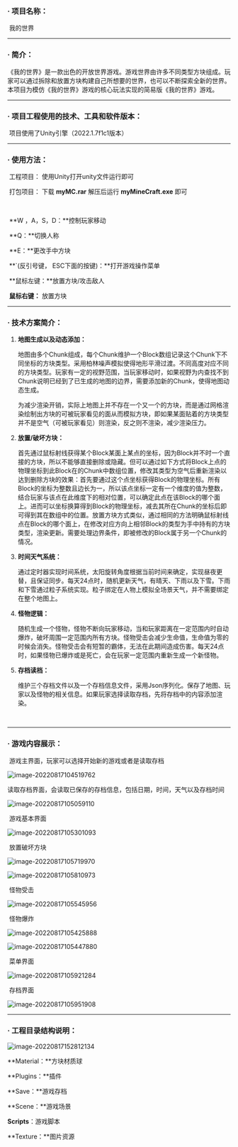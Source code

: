 ### · 项目名称：

​    我的世界

---

### · 简介：

  《我的世界》是一款出色的开放世界游戏。游戏世界由许多不同类型方块组成。玩家可以通过拆除和放置方块构建自己所想要的世界，也可以不断探索全新的世界。本项目为模仿《我的世界》游戏的核心玩法实现的简易版《我的世界》游戏。

---

### · 项目工程使用的技术、工具和软件版本：

​	项目使用了Unity引擎（2022.1.7f1c1版本）

---

### · 使用方法：

​	工程项目： 使用Unity打开unity文件运行即可

​	打包项目： 下载 **myMC.rar** 解压后运行 **myMineCraft.exe** 即可

​	

​	**W ，A，S，D：**控制玩家移动

​	**Q：**切换人称

​	**E：**更改手中方块

​	**`(反引号键， ESC下面的按键)：**打开游戏操作菜单

​	**鼠标左键：**放置方块/攻击敌人

​	**鼠标右键：** 放置方块

---

### · 技术方案简介：

1. **地图生成以及动态添加：**

   地图由多个Chunk组成，每个Chunk维护一个Block数组记录这个Chunk下不同坐标的方块类型。采用柏林噪声模拟使得地形平滑过渡。不同高度对应不同的方块类型。玩家有一定的视野范围，当玩家移动时，如果视野为内查找不到Chunk说明已经到了已生成的地图的边界，需要添加新的Chunk，使得地图动态生成。

   为减少渲染开销，实际上地图上并不存在一个又一个的方块，而是通过网格渲染绘制出方块的可被玩家看见的面从而模拟方块，即如果某面贴着的方块类型并不是空气（可被玩家看见）则渲染，反之则不渲染，减少渲染压力。

2. **放置/破坏方块：** 

   首先通过鼠标射线获得某个Block某面上某点的坐标，因为Block并不时一个直接的方块，所以不能够直接删除或隐藏。但可以通过如下方式将Block上点的物理坐标到此Block在的Chunk中数组位置，修改其类型为空气后重新渲染以达到删除方块的效果：首先要通过这个点坐标获得Block的物理坐标。所有Block的坐标为整数且边长为一，所以该点坐标一定有一个维度的值为整数，结合玩家与该点在此维度下的相对位置，可以确定此点在该Block的哪个面上。进而可以坐标换算得到Block的物理坐标，减去其所在Chunk的坐标后即可得到其在数组中的位置。放置方块方式类似，通过相同的方法明确鼠标射线点在Block的哪个面上，在修改对应方向上相邻Block的类型为手中持有的方块类型，渲染更新。需要处理边界条件，即被修改的Block属于另一个Chunk的情况。

3. **时间天气系统：**

   通过定时器实现时间系统，太阳旋转角度根据当前时间来确定，实现昼夜更替，且保证同步。每天24点时，随机更新天气，有晴天、下雨以及下雪。下雨和下雪通过粒子系统实现。粒子绑定在人物上模拟全场景天气，并不需要绑定在整个地图上。

4. **怪物逻辑：**

   随机生成一个怪物，怪物不断向玩家移动，当和玩家距离在一定范围内时自动爆炸，破坏周围一定范围内所有方块。怪物受击会减少生命值，生命值为零的时候会消失。怪物受击会有短暂的霸体，无法在此期间造成伤害。每天24点时，如果怪物已爆炸或是死亡，会在玩家一定范围内重新生成一个新怪物。

5. **存档读档：**

   维护三个存档文件以及一个存档信息文件，采用Json序列化。保存了地图、玩家以及怪物的相关信息。如果玩家选择读取存档，先将存档中的内容添加渲染。

​		

---

### · 游戏内容展示：

​	游戏主界面，玩家可以选择开始新的游戏或者是读取存档

![image-20220817104519762](C:\Users\Administrator\AppData\Roaming\Typora\typora-user-images\image-20220817104519762.png)



​	读取存档界面，会读取已保存的存档信息，包括日期，时间，天气以及存档时间

![image-20220817105059110](C:\Users\Administrator\AppData\Roaming\Typora\typora-user-images\image-20220817105059110.png)



​	游戏基本界面

![image-20220817105301093](C:\Users\Administrator\AppData\Roaming\Typora\typora-user-images\image-20220817105301093.png)



​	放置破坏方块

![image-20220817105719970](C:\Users\Administrator\AppData\Roaming\Typora\typora-user-images\image-20220817105719970.png)

![image-20220817105810973](C:\Users\Administrator\AppData\Roaming\Typora\typora-user-images\image-20220817105810973.png)



​	怪物受击

![image-20220817105545956](C:\Users\Administrator\AppData\Roaming\Typora\typora-user-images\image-20220817105545956.png)



​	怪物爆炸

![image-20220817105425888](C:\Users\Administrator\AppData\Roaming\Typora\typora-user-images\image-20220817105425888.png)

![image-20220817105447880](C:\Users\Administrator\AppData\Roaming\Typora\typora-user-images\image-20220817105447880.png)



​	菜单界面

![image-20220817105921284](C:\Users\Administrator\AppData\Roaming\Typora\typora-user-images\image-20220817105921284.png)



​	存档界面

![image-20220817105951908](C:\Users\Administrator\AppData\Roaming\Typora\typora-user-images\image-20220817105951908.png)

---

### · 工程目录结构说明：

![image-20220817152812134](C:\Users\Administrator\AppData\Roaming\Typora\typora-user-images\image-20220817152812134.png) 

**Material：**方块材质球

**Plugins：**插件

**Save：**游戏存档

**Scene：**游戏场景

**Scripts**：游戏脚本

**Texture：**图片资源
